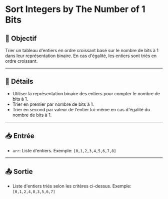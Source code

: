 # Sort Integers by The Number of 1 Bits

## 🎯 Objectif

  Trier un tableau d'entiers en ordre croissant basé sur le nombre de bits à 1 dans leur représentation binaire. En cas d'égalité, les entiers sont triés en ordre croissant.

---

## 📝 Détails

  - Utiliser la représentation binaire des entiers pour compter le nombre de bits à 1.
  - Trier en premier par nombre de bits à 1.
  - Trier en second par valeur de l'entier lui-même en cas d'égalité du nombre de bits à 1.


---

## 📥 Entrée

  - `arr`: Liste d'entiers. Exemple: `[0,1,2,3,4,5,6,7,8]`


---

## 📤 Sortie

  - Liste d'entiers triés selon les critères ci-dessus. Exemple: `[0,1,2,4,8,3,5,6,7]`